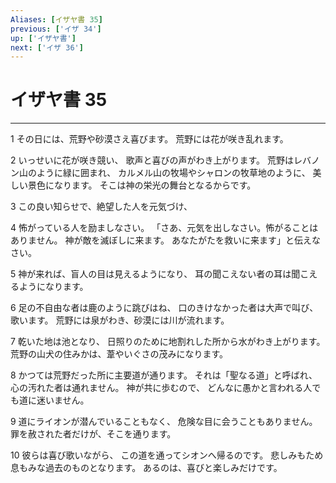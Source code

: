 ```yaml
---
Aliases: [イザヤ書 35]
previous: ['イザ 34']
up: ['イザヤ書']
next: ['イザ 36']
---
```

# イザヤ書 35

***




1 
その日には、荒野や砂漠さえ喜びます。 荒野には花が咲き乱れます。 



2 
いっせいに花が咲き競い、 歌声と喜びの声がわき上がります。 荒野はレバノン山のように緑に囲まれ、 カルメル山の牧場やシャロンの牧草地のように、 美しい景色になります。 そこは神の栄光の舞台となるからです。 



3 
この良い知らせで、絶望した人を元気づけ、 



4 
怖がっている人を励ましなさい。 「さあ、元気を出しなさい。怖がることはありません。 神が敵を滅ぼしに来ます。 あなたがたを救いに来ます」と伝えなさい。 



5 
神が来れば、盲人の目は見えるようになり、 耳の聞こえない者の耳は聞こえるようになります。 



6 
足の不自由な者は鹿のように跳びはね、 口のきけなかった者は大声で叫び、歌います。 荒野には泉がわき、砂漠には川が流れます。 



7 
乾いた地は池となり、 日照りのために地割れした所から水がわき上がります。 荒野の山犬の住みかは、葦やいぐさの茂みになります。 



8 
かつては荒野だった所に主要道が通ります。 それは「聖なる道」と呼ばれ、 心の汚れた者は通れません。 神が共に歩むので、 どんなに愚かと言われる人でも道に迷いません。 



9 
道にライオンが潜んでいることもなく、 危険な目に会うこともありません。 罪を赦された者だけが、そこを通ります。 



10 
彼らは喜び歌いながら、 この道を通ってシオンへ帰るのです。 悲しみもため息もみな過去のものとなります。 あるのは、喜びと楽しみだけです。
